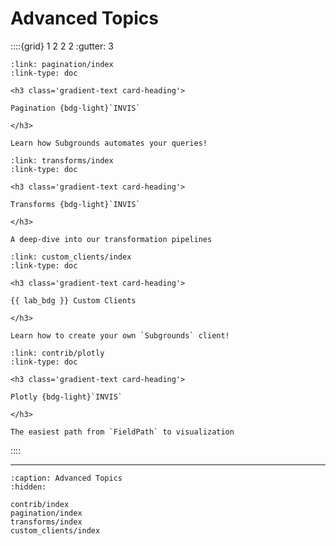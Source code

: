 # Advanced Topics

::::{grid} 1 2 2 2
:gutter: 3

```{grid-item-card}
:link: pagination/index
:link-type: doc

<h3 class='gradient-text card-heading'>

Pagination {bdg-light}`INVIS`

</h3>

Learn how Subgrounds automates your queries!
```

```{grid-item-card}
:link: transforms/index
:link-type: doc

<h3 class='gradient-text card-heading'>

Transforms {bdg-light}`INVIS`

</h3>

A deep-dive into our transformation pipelines
```

```{grid-item-card}
:link: custom_clients/index
:link-type: doc

<h3 class='gradient-text card-heading'>

{{ lab_bdg }} Custom Clients

</h3>

Learn how to create your own `Subgrounds` client!
```


```{grid-item-card}
:link: contrib/plotly
:link-type: doc

<h3 class='gradient-text card-heading'>

Plotly {bdg-light}`INVIS`

</h3>

The easiest path from `FieldPath` to visualization
```

<!--```{grid-item-card}
:link: dash
:link-type: doc

<h3 class='gradient-text card-heading'>
Contrib - Dash
</h3>

Create live dashboards w/ Subgrounds
```
-->
::::

---


```{toctree}
:caption: Advanced Topics
:hidden:

contrib/index
pagination/index
transforms/index
custom_clients/index
```
